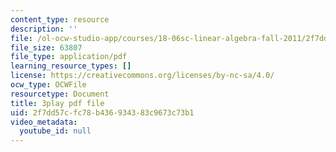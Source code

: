```yaml
---
content_type: resource
description: ''
file: /ol-ocw-studio-app/courses/18-06sc-linear-algebra-fall-2011/2f7dd57cfc78b436934383c9673c73b1_IZqwi0wJovM.pdf
file_size: 63807
file_type: application/pdf
learning_resource_types: []
license: https://creativecommons.org/licenses/by-nc-sa/4.0/
ocw_type: OCWFile
resourcetype: Document
title: 3play pdf file
uid: 2f7dd57c-fc78-b436-9343-83c9673c73b1
video_metadata:
  youtube_id: null
---
```

